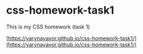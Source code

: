 # css-homework-task1
This is my CSS homework (task 1)

[https://yarynayavor.github.io/css-homework-task1/](https://yarynayavor.github.io/css-homework-task1/)
